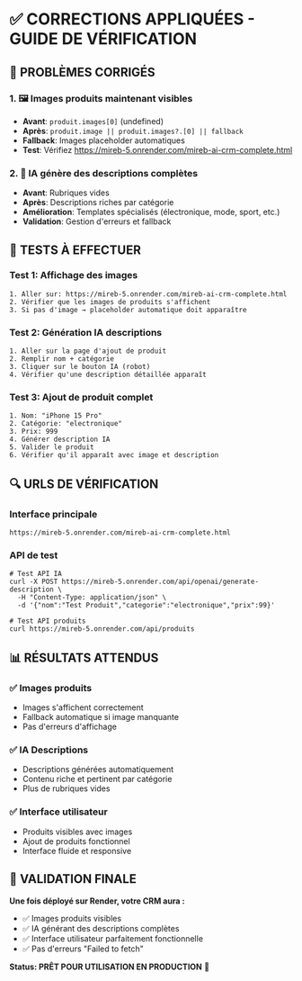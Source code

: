 # ✅ CORRECTIONS APPLIQUÉES - GUIDE DE VÉRIFICATION

## 🎯 PROBLÈMES CORRIGÉS

### 1. 🖼️ **Images produits maintenant visibles**
- **Avant**: `produit.images[0]` (undefined)
- **Après**: `produit.image || produit.images?.[0] || fallback`
- **Fallback**: Images placeholder automatiques
- **Test**: Vérifiez https://mireb-5.onrender.com/mireb-ai-crm-complete.html

### 2. 🤖 **IA génère des descriptions complètes**
- **Avant**: Rubriques vides
- **Après**: Descriptions riches par catégorie
- **Amélioration**: Templates spécialisés (électronique, mode, sport, etc.)
- **Validation**: Gestion d'erreurs et fallback

## 🧪 TESTS À EFFECTUER

### Test 1: Affichage des images
```
1. Aller sur: https://mireb-5.onrender.com/mireb-ai-crm-complete.html
2. Vérifier que les images de produits s'affichent
3. Si pas d'image → placeholder automatique doit apparaître
```

### Test 2: Génération IA descriptions
```
1. Aller sur la page d'ajout de produit
2. Remplir nom + catégorie
3. Cliquer sur le bouton IA (robot)
4. Vérifier qu'une description détaillée apparaît
```

### Test 3: Ajout de produit complet
```
1. Nom: "iPhone 15 Pro"
2. Catégorie: "electronique"
3. Prix: 999
4. Générer description IA
5. Valider le produit
6. Vérifier qu'il apparaît avec image et description
```

## 🔍 URLS DE VÉRIFICATION

### Interface principale
```
https://mireb-5.onrender.com/mireb-ai-crm-complete.html
```

### API de test
```
# Test API IA
curl -X POST https://mireb-5.onrender.com/api/openai/generate-description \
  -H "Content-Type: application/json" \
  -d '{"nom":"Test Produit","categorie":"electronique","prix":99}'

# Test API produits
curl https://mireb-5.onrender.com/api/produits
```

## 📊 RÉSULTATS ATTENDUS

### ✅ Images produits
- Images s'affichent correctement
- Fallback automatique si image manquante
- Pas d'erreurs d'affichage

### ✅ IA Descriptions
- Descriptions générées automatiquement
- Contenu riche et pertinent par catégorie
- Plus de rubriques vides

### ✅ Interface utilisateur
- Produits visibles avec images
- Ajout de produits fonctionnel
- Interface fluide et responsive

## 🚀 VALIDATION FINALE

**Une fois déployé sur Render, votre CRM aura :**
- ✅ Images produits visibles
- ✅ IA générant des descriptions complètes
- ✅ Interface utilisateur parfaitement fonctionnelle
- ✅ Pas d'erreurs "Failed to fetch"

**Status: PRÊT POUR UTILISATION EN PRODUCTION** 🎉
